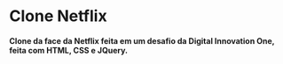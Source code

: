 # Clone Netflix
#### Clone da face da Netflix feita em um desafio da Digital Innovation One, feita com HTML, CSS e JQuery. 
